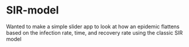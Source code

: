 # SIR-model

Wanted to make a simple slider app to look at  how an epidemic flattens based on the infection rate, time, and recovery rate using the classic SIR model
